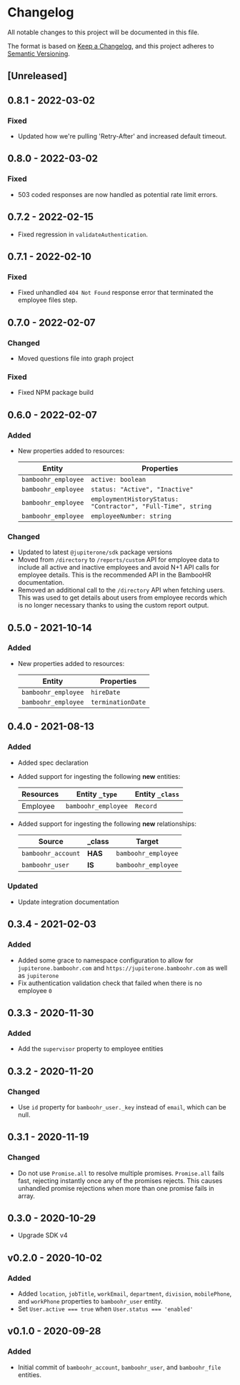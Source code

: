 # Changelog

All notable changes to this project will be documented in this file.

The format is based on [Keep a Changelog](https://keepachangelog.com/en/1.0.0/),
and this project adheres to
[Semantic Versioning](https://semver.org/spec/v2.0.0.html).

## [Unreleased]

## 0.8.1 - 2022-03-02

### Fixed
- Updated how we're pulling 'Retry-After' and increased default timeout.

## 0.8.0 - 2022-03-02

### Fixed
- 503 coded responses are now handled as potential rate limit errors.

## 0.7.2 - 2022-02-15

- Fixed regression in `validateAuthentication`.

## 0.7.1 - 2022-02-10

### Fixed

- Fixed unhandled `404 Not Found` response error that terminated the employee
  files step.

## 0.7.0 - 2022-02-07

### Changed

- Moved questions file into graph project

### Fixed

- Fixed NPM package build

## 0.6.0 - 2022-02-07

### Added

- New properties added to resources:

  | Entity              | Properties                                                   |
  | ------------------- | ------------------------------------------------------------ |
  | `bamboohr_employee` | `active: boolean`                                            |
  | `bamboohr_employee` | `status: "Active", "Inactive"`                               |
  | `bamboohr_employee` | `employmentHistoryStatus: "Contractor", "Full-Time", string` |
  | `bamboohr_employee` | `employeeNumber: string`                                     |

### Changed

- Updated to latest `@jupiterone/sdk` package versions
- Moved from `/directory` to `/reports/custom` API for employee data to include
  all active and inactive employees and avoid N+1 API calls for employee
  details. This is the recommended API in the BambooHR documentation.
- Removed an additional call to the `/directory` API when fetching users. This
  was used to get details about users from employee records which is no longer
  necessary thanks to using the custom report output.

## 0.5.0 - 2021-10-14

### Added

- New properties added to resources:

  | Entity              | Properties        |
  | ------------------- | ----------------- |
  | `bamboohr_employee` | `hireDate`        |
  | `bamboohr_employee` | `terminationDate` |

## 0.4.0 - 2021-08-13

### Added

- Added spec declaration
- Added support for ingesting the following **new** entities:

  | Resources | Entity `_type`      | Entity `_class` |
  | --------- | ------------------- | --------------- |
  | Employee  | `bamboohr_employee` | `Record`        |

- Added support for ingesting the following **new** relationships:

  | Source             | \_class | Target              |
  | ------------------ | ------- | ------------------- |
  | `bamboohr_account` | **HAS** | `bamboohr_employee` |
  | `bamboohr_user`    | **IS**  | `bamboohr_employee` |

### Updated

- Update integration documentation

## 0.3.4 - 2021-02-03

### Added

- Added some grace to namespace configuration to allow for
  `jupiterone.bamboohr.com` and `https://jupiterone.bamboohr.com` as well as
  `jupiterone`
- Fix authentication validation check that failed when there is no employee `0`

## 0.3.3 - 2020-11-30

### Added

- Add the `supervisor` property to employee entities

## 0.3.2 - 2020-11-20

### Changed

- Use `id` property for `bamboohr_user._key` instead of `email`, which can be
  null.

## 0.3.1 - 2020-11-19

### Changed

- Do not use `Promise.all` to resolve multiple promises. `Promise.all` fails
  fast, rejecting instantly once any of the promises rejects. This causes
  unhandled promise rejections when more than one promise fails in array.

## 0.3.0 - 2020-10-29

- Upgrade SDK v4

## v0.2.0 - 2020-10-02

### Added

- Added `location`, `jobTitle`, `workEmail`, `department`, `division`,
  `mobilePhone`, and `workPhone` properties to `bamboohr_user` entity.
- Set `User.active === true` when `User.status === 'enabled'`

## v0.1.0 - 2020-09-28

### Added

- Initial commit of `bamboohr_account`, `bamboohr_user`, and `bamboohr_file`
  entities.
